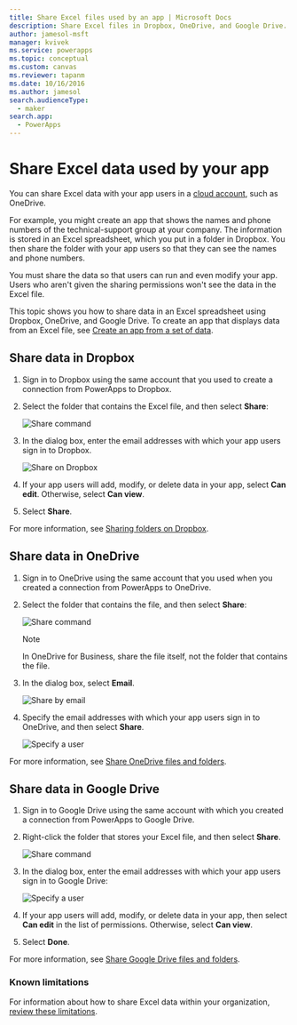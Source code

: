 ```yaml
---
title: Share Excel files used by an app | Microsoft Docs
description: Share Excel files in Dropbox, OneDrive, and Google Drive. Users can edit and can view files and folders.
author: jamesol-msft
manager: kvivek
ms.service: powerapps
ms.topic: conceptual
ms.custom: canvas
ms.reviewer: tapanm
ms.date: 10/16/2016
ms.author: jamesol
search.audienceType: 
  - maker
search.app: 
  - PowerApps
---
```

# Share Excel data used by your app
You can share Excel data with your app users in a [cloud account](connections/cloud-storage-blob-connections.md), such as OneDrive.

For example, you might create an app that shows the names and phone numbers of the technical-support group at your company. The information is stored in an Excel spreadsheet, which you put in a folder in Dropbox. You then share the folder with your app users so that they can see the names and phone numbers.

You must share the data so that users can run and even modify your app. Users who aren't given the sharing permissions won't see the data in the Excel file.

This topic shows you how to share data in an Excel spreadsheet using Dropbox, OneDrive, and Google Drive. To create an app that displays data from an Excel file, see [Create an app from a set of data](get-started-create-from-data.md).

## Share data in Dropbox
1. Sign in to Dropbox using the same account that you used to create a connection from PowerApps to Dropbox.
2. Select the folder that contains the Excel file, and then select **Share**:  
   
    ![Share command](./media/share-app-data/dropbox-share.png)
3. In the dialog box, enter the email addresses with which your app users sign in to Dropbox.  
   
    ![Share on Dropbox](./media/share-app-data/dropbox-perms.png)
4. If your app users will add, modify, or delete data in your app,  select **Can edit**. Otherwise, select **Can view**.
5. Select **Share**.

For more information, see [Sharing folders on Dropbox](https://www.dropbox.com/en/help/19).

## Share data in OneDrive
1. Sign in to OneDrive using the same account that you used when you created a connection from PowerApps to OneDrive.
2. Select the folder that contains the file, and then select **Share**:  
   
    ![Share command](./media/share-app-data/onedrive-share.png)
   
    > [!NOTE]
   > In OneDrive for Business, share the file itself, not the folder that contains the file.
3. In the dialog box, select **Email**.
   
    ![Share by email](./media/share-app-data/onedrive-email.png)
4. Specify the email addresses with which your app users sign in to OneDrive, and then select **Share**.  
   
    ![Specify a user](./media/share-app-data/onedrive-perms.png)

For more information, see [Share OneDrive files and folders](https://support.office.com/article/Share-OneDrive-files-and-folders-and-change-permissions-9fcc2f7d-de0c-4cec-93b0-a82024800c07).

## Share data in Google Drive
1. Sign in to Google Drive using the same account with which you created a connection from PowerApps to Google Drive.
2. Right-click the folder that stores your Excel file, and then select **Share**.  
   
    ![Share command](./media/share-app-data/googledrive-share.png)
3. In the dialog box, enter the email addresses with which your app users sign in to Google Drive:  
   
    ![Specify a user](./media/share-app-data/googledrive-perms.png)
4. If your app users will add, modify, or delete data in your app, then select **Can edit** in the list of permissions. Otherwise, select **Can view**.
5. Select **Done**.

For more information, see [Share Google Drive files and folders](https://support.google.com/drive/answer/2494822).

### Known limitations
For information about how to share Excel data within your organization, [review these limitations](connections/cloud-storage-blob-connections.md#known-limitations).

